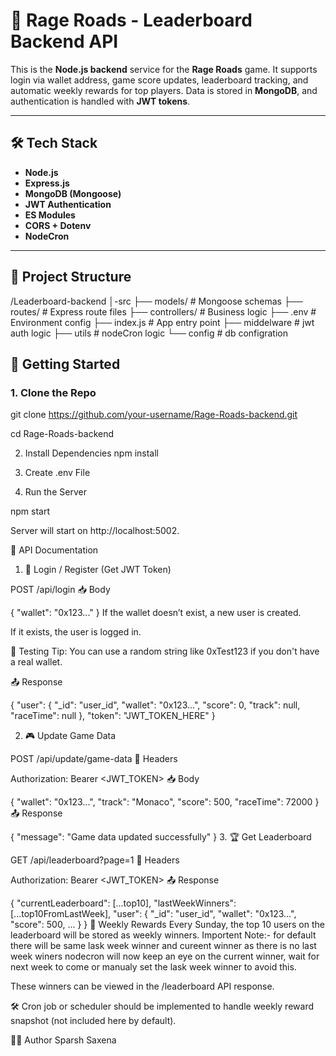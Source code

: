 # 🚗 Rage Roads - Leaderboard Backend API

This is the **Node.js backend** service for the **Rage Roads** game. It supports login via wallet address, game score updates, leaderboard tracking, and automatic weekly rewards for top players. Data is stored in **MongoDB**, and authentication is handled with **JWT tokens**.

---

## 🛠 Tech Stack

- **Node.js**
- **Express.js**
- **MongoDB (Mongoose)**
- **JWT Authentication**
- **ES Modules**
- **CORS + Dotenv**
- **NodeCron**

---

## 📂 Project Structure

/Leaderboard-backend
│-src
├── models/ # Mongoose schemas
├── routes/ # Express route files
├── controllers/ # Business logic
├── .env # Environment config
├── index.js # App entry point
├── middelware # jwt auth logic
├── utils # nodeCron logic
└── config # db configration



## 🚀 Getting Started

### 1. **Clone the Repo**
git clone https://github.com/your-username/Rage-Roads-backend.git

cd Rage-Roads-backend

2. Install Dependencies
npm install

4. Create .env File

5. Run the Server

npm start

Server will start on http://localhost:5002.

📌 API Documentation
1. 🔐 Login / Register (Get JWT Token)

POST /api/login
📥 Body

{
  "wallet": "0x123..."
}
If the wallet doesn’t exist, a new user is created.

If it exists, the user is logged in.

🧪 Testing Tip: You can use a random string like 0xTest123 if you don't have a real wallet.

📤 Response

{
  "user": {
    "_id": "user_id",
    "wallet": "0x123...",
    "score": 0,
    "track": null,
    "raceTime": null
  },
  "token": "JWT_TOKEN_HERE"
}


2. 🎮 Update Game Data

POST /api/update/game-data
🧾 Headers

Authorization: Bearer <JWT_TOKEN>
📥 Body

{
  "wallet": "0x123...",
  "track": "Monaco",
  "score": 500,
  "raceTime": 72000
}
📤 Response

{
  "message": "Game data updated successfully"
}
3. 🏆 Get Leaderboard

GET /api/leaderboard?page=1
🧾 Headers

Authorization: Bearer <JWT_TOKEN>
📤 Response

{
  "currentLeaderboard": [...top10],
  "lastWeekWinners": [...top10FromLastWeek],
  "user": {
    "_id": "user_id",
    "wallet": "0x123...",
    "score": 500,
    ...
  }
}
🏅 Weekly Rewards
Every Sunday, the top 10 users on the leaderboard will be stored as weekly winners.
Importent Note:- for default there will be same lask week winner and cureent winner as there is no last week winers nodecron will now keep an eye on the current winner,
wait for next week to come or manualy set the lask week winner to avoid this.
 
These winners can be viewed in the /leaderboard API response.

🛠️ Cron job or scheduler should be implemented to handle weekly reward snapshot (not included here by default).


👨‍💻 Author
Sparsh Saxena
